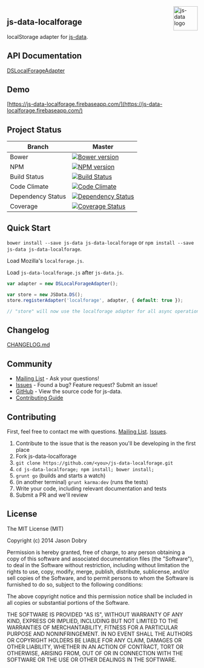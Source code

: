 <img src="https://raw.githubusercontent.com/js-data/js-data/master/js-data.png" alt="js-data logo" title="js-data" align="right" width="64" height="64" />

## js-data-localforage

localStorage adapter for [js-data](http://www.js-data.io/js-data).

## API Documentation
[DSLocalForageAdapter](https://github.com/js-data/js-data/wiki/DSLocalForageAdapter)

## Demo
[https://js-data-localforage.firebaseapp.com/](https://js-data-localforage.firebaseapp.com/)

## Project Status

| Branch | Master |
| ------ | ------ |
| Bower | [![Bower version](https://badge.fury.io/bo/js-data-localforage.png)](http://badge.fury.io/bo/js-data-localforage) |
| NPM | [![NPM version](https://badge.fury.io/js/js-data-localforage.png)](http://badge.fury.io/js/js-data-localforage) |
| Build Status | [![Build Status](https://travis-ci.org/js-data/js-data-localforage.png?branch=master)](https://travis-ci.org/js-data/js-data-localforage) |
| Code Climate | [![Code Climate](https://codeclimate.com/github/js-data/js-data-localforage.png)](https://codeclimate.com/github/js-data/js-data-localforage) |
| Dependency Status | [![Dependency Status](https://gemnasium.com/js-data/js-data-localforage.png)](https://gemnasium.com/js-data/js-data-localforage) |
| Coverage | [![Coverage Status](https://coveralls.io/repos/js-data/js-data-localforage/badge.png?branch=master)](https://coveralls.io/r/js-data/js-data-localforage?branch=master) |

## Quick Start
`bower install --save js-data js-data-localforage` or `npm install --save js-data js-data-localforage`.

Load Mozilla's `localforage.js`.

Load `js-data-localforage.js` after `js-data.js`.

```js
var adapter = new DSLocalForageAdapter();

var store = new JSData.DS();
store.registerAdapter('localforage', adapter, { default: true });

// "store" will now use the localforage adapter for all async operations
```

## Changelog
[CHANGELOG.md](https://github.com/js-data/js-data-localforage/blob/master/CHANGELOG.md)

## Community
- [Mailing List](https://groups.io/org/groupsio/jsdata) - Ask your questions!
- [Issues](https://github.com/js-data/js-data-localforage/issues) - Found a bug? Feature request? Submit an issue!
- [GitHub](https://github.com/js-data/js-data-localforage) - View the source code for js-data.
- [Contributing Guide](https://github.com/js-data/js-data-localforage/blob/master/CONTRIBUTING.md)

## Contributing

First, feel free to contact me with questions. [Mailing List](https://groups.io/org/groupsio/jsdata). [Issues](https://github.com/js-data/js-data-localforage/issues).

1. Contribute to the issue that is the reason you'll be developing in the first place
1. Fork js-data-localforage
1. `git clone https://github.com/<you>/js-data-localforage.git`
1. `cd js-data-localforage; npm install; bower install;`
1. `grunt go` (builds and starts a watch)
1. (in another terminal) `grunt karma:dev` (runs the tests)
1. Write your code, including relevant documentation and tests
1. Submit a PR and we'll review

## License

The MIT License (MIT)

Copyright (c) 2014 Jason Dobry

Permission is hereby granted, free of charge, to any person obtaining a copy
of this software and associated documentation files (the "Software"), to deal
in the Software without restriction, including without limitation the rights
to use, copy, modify, merge, publish, distribute, sublicense, and/or sell
copies of the Software, and to permit persons to whom the Software is
furnished to do so, subject to the following conditions:

The above copyright notice and this permission notice shall be included in all
copies or substantial portions of the Software.

THE SOFTWARE IS PROVIDED "AS IS", WITHOUT WARRANTY OF ANY KIND, EXPRESS OR
IMPLIED, INCLUDING BUT NOT LIMITED TO THE WARRANTIES OF MERCHANTABILITY,
FITNESS FOR A PARTICULAR PURPOSE AND NONINFRINGEMENT. IN NO EVENT SHALL THE
AUTHORS OR COPYRIGHT HOLDERS BE LIABLE FOR ANY CLAIM, DAMAGES OR OTHER
LIABILITY, WHETHER IN AN ACTION OF CONTRACT, TORT OR OTHERWISE, ARISING FROM,
OUT OF OR IN CONNECTION WITH THE SOFTWARE OR THE USE OR OTHER DEALINGS IN THE
SOFTWARE.
